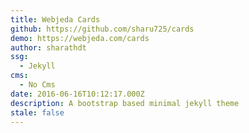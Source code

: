 ```yaml
---
title: Webjeda Cards
github: https://github.com/sharu725/cards
demo: https://webjeda.com/cards
author: sharathdt
ssg:
  - Jekyll
cms:
  - No Cms
date: 2016-06-16T10:12:17.000Z
description: A bootstrap based minimal jekyll theme
stale: false
---
```

